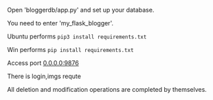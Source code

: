 Open 'bloggerdb/app.py' and set up your database.

You need to enter 'my_flask_blogger'.

Ubuntu performs `pip3 install requirements.txt`

Win performs `pip install requirements.txt`

Access port  [0.0.0.0:9876](0.0.0.0:9876)

There is login,imgs requte

All deletion and modification operations are completed by themselves.

